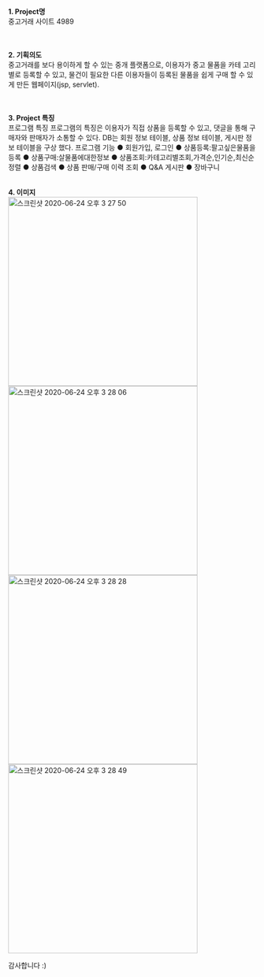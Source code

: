 <b>1. Project명<br></b>
중고거래 사이트 4989 <br>
<br><br>


<b>2. 기획의도<br></b>
중고거래를 보다 용이하게 할 수 있는 중개 플랫폼으로, 이용자가 중고 물품을 카테 고리별로 등록할 수 있고, 물건이 필요한 다른 이용자들이 등록된 물품을 쉽게 구매 할 수 있게 만든 웹페이지(jsp, servlet).<br>
<br><br>

<b>3. Project 특징<br></b>
프로그램 특징
프로그램의 특징은 이용자가 직접 상품을 등록할 수 있고, 댓글을 통해
구매자와 판매자가 소통할 수 있다. DB는 회원 정보 테이블, 상품 정보 테이블, 게시판 정보 테이블을 구상 했다.
프로그램 기능
● 회원가입, 로그인 
● 상품등록:팔고싶은물품을등록
● 상품구매:살물품에대한정보
● 상품조회:카테고리별조회,가격순,인기순,최신순정렬
● 상품검색
● 상품 판매/구매 이력 조회 
● Q&A 게시판
● 장바구니
<br><br>
  
<b>4. 이미지<br></b>
<img width="384" alt="스크린샷 2020-06-24 오후 3 27 50" src="https://user-images.githubusercontent.com/45387801/85541461-fb6cb380-b652-11ea-9816-c4c463df218e.png">
<img width="384" alt="스크린샷 2020-06-24 오후 3 28 06" src="https://user-images.githubusercontent.com/45387801/85541696-37077d80-b653-11ea-9ce3-d498797d74f1.png">
<img width="384" alt="스크린샷 2020-06-24 오후 3 28 28" src="https://user-images.githubusercontent.com/45387801/85541801-530b1f00-b653-11ea-8cc6-a14dde92c045.png">
<img width="384" alt="스크린샷 2020-06-24 오후 3 28 49" src="https://user-images.githubusercontent.com/45387801/85541875-78982880-b653-11ea-9004-b7f5ae46a36f.png">


감사합니다 :)
